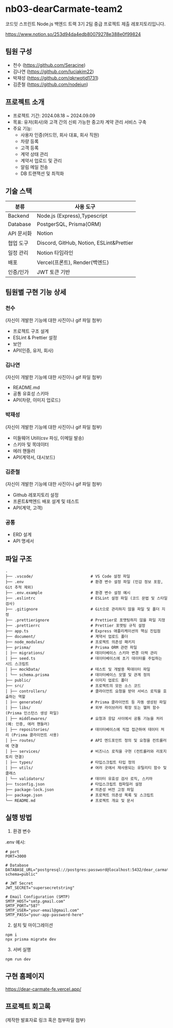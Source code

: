 # nb03-dearCarmate-team2

코드잇 스프린트 Node.js 백엔드 트랙 3기 2팀 중급 프로젝트 제출 레포지토리입니다.

https://www.notion.so/253d94da4edb80079278e388e0f99824

## 팀원 구성

- 천수 (https://github.com/Seracine)
- 김나연 (https://github.com/luciakim22)
- 박재성 (https://github.com/qkrwotjd1731)
- 김준철 (https://github.com/nodejun)

## 프로젝트 소개

- 프로젝트 기간: 2024.08.18 ~ 2024.09.09
- 목표: 유저(회사)와 고객 간의 신뢰 가능한 중고차 계약 관리 서비스 구축
- 주요 기능:
  - 사용자 인증(어드민, 회사 대표, 회사 직원)
  - 차량 등록
  - 고객 등록
  - 계약 상태 관리
  - 계약서 업로드 및 관리
  - 알림 메일 전송
  - DB 트랜잭션 및 최적화

## 기술 스택

| 분류       | 사용 도구                                |
| ---------- | ---------------------------------------- |
| Backend    | Node.js (Express),Typescript             |
| Database   | PostgerSQL, Prisma(ORM)                  |
| API 문서화 | Notion                                   |
| 협업 도구  | Discord, GitHub, Notion, ESLint&Prettier |
| 일정 관리  | Notion 타임라인                          |
| 배포       | Vercel(프론트), Render(백엔드)           |
| 인증/인가  | JWT 토큰 기반                            |

## 팀원별 구현 기능 상세

### 천수

(자신이 개발한 기능에 대한 사진이나 gif 파일 첨부)

- 프로젝트 구조 설계
- ESLint & Prettier 설정
- 보안
- API(인증, 유저, 회사)

### 김나연

(자신이 개발한 기능에 대한 사진이나 gif 파일 첨부)

- README.md
- 공통 유효성 스키마
- API(차량, 이미지 업로드)

### 박재성

(자신이 개발한 기능에 대한 사진이나 gif 파일 첨부)

- 미들웨어 Utill(csv 파싱, 이메일 발송)
- 스키마 및 목데이터
- 에러 핸들러
- API(계약서, 대시보드)

### 김준철

(자신이 개발한 기능에 대한 사진이나 gif 파일 첨부)

- Github 레포지토리 설정
- 프론트&백엔드 배포 설계 및 테스트
- API(계약, 고객)

### 공통

- ERD 설계
- API 명세서

## 파일 구조

```
.
├── .vscode/                         # VS Code 설정 파일
├── .env                             # 환경 변수 설정 파일 (민감 정보 포함, Git 추적 제외)
├── .env.example                     # 환경 변수 설정 예시
├── .eslintrc                        # ESLint 설정 파일 (코드 문법 및 스타일 검사)
├── .gitignore                       # Git으로 관리하지 않을 파일 및 폴더 지정
├── .prettierignore                  # Prettier로 포맷팅하지 않을 파일 지정
├── .prettierrc                      # Prettier 포맷팅 규칙 설정
├── app.ts                           # Express 애플리케이션의 핵심 진입점
├── document/                        # 계약서 업로드 폴더
├── node_modules/                    # 프로젝트 의존성 패키지
├── prisma/                          # Prisma ORM 관련 파일
│ ├── migrations/                    # 데이터베이스 스키마 변경 이력 관리
│ ├── seed.ts                        # 데이터베이스에 초기 데이터를 주입하는 시드 스크립트
│ ├── mockData/                      # 테스트 및 개발용 목데이터 파일
│ └── schema.prisma                  # 데이터베이스 모델 및 관계 정의
├── public/                          # 이미지 업로드 폴더
├── src/                             # 프로젝트의 모든 소스 코드
│ ├── controllers/                   # 클라이언트 요청을 받아 서비스 로직을 호출하는 역할
│ ├── generated/                     # Prisma 클라이언트 등 자동 생성된 파일
│ ├── libs/                          # 외부 라이브러리 확장 또는 헬퍼 함수(Prisma 인스턴스 생성 파일)
│ ├── middlewares/                   # 요청과 응답 사이에서 공통 기능을 처리 (예: 인증, 에러 핸들러)
│ ├── repositories/                  # 데이터베이스에 직접 접근하여 데이터 처리 (Prisma 클라이언트 사용)
│ ├── routes/                        # API 엔드포인트 정의 및 요청을 컨트롤러에 연결
│ ├── services/                      # 비즈니스 로직을 구현 (컨트롤러와 리포지토리 연결)
│ ├── types/                         # 타입스크립트 타입 정의
│ ├── utils/                         # 여러 곳에서 재사용되는 유틸리티 함수 및 클래스
│ └── validators/                    # 데이터 유효성 검사 로직, 스키마
├── tsconfig.json                    # 타입스크립트 컴파일러 설정
├── package-lock.json                # 의존성 버전 고정 파일
├── package.json                     # 프로젝트 의존성 목록 및 스크립트
└── README.md                        # 프로젝트 개요 및 문서
```

## 실행 방법

1. 환경 변수

.env 예시:

```
# port
PORT=3000

# Database
DATABASE_URL="postgresql://postgres:password@localhost:5432/dear_carmate?schema=public"

# JWT Secret
JWT_SECRET="supersecretstring"

# Email Configuration (SMTP)
SMTP_HOST="smtp.gmail.com"
SMTP_PORT="587"
SMTP_USER="your-email@gmail.com"
SMTP_PASS="your-app-password-here"
```

2. 설치 및 마이그레이션

```
npm i
npx prisma migrate dev
```

3. 서버 실행

```
npm run dev
```

## 구현 홈페이지

https://dear-carmate-fe.vercel.app/

## 프로젝트 회고록

(제작한 발표자료 링크 혹은 첨부파일 첨부)
